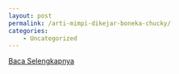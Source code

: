 ```yaml
---
layout: post
permalink: /arti-mimpi-dikejar-boneka-chucky/
categories:
    - Uncategorized
---
```


[Baca Selengkapnya](/02)